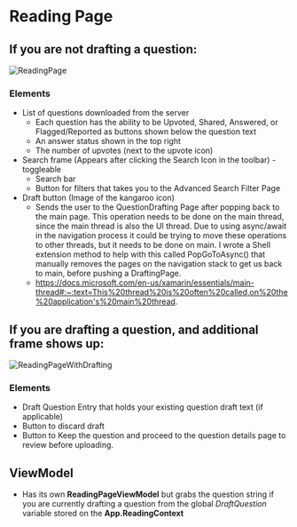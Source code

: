 # Reading Page

## If you are not drafting a question:
![ReadingPage](https://user-images.githubusercontent.com/17503398/165643469-2c862aea-fdc9-4044-b31e-728c1d59b798.PNG)

### Elements
  - List of questions downloaded from the server
    - Each question has the ability to be Upvoted, Shared, Answered, or Flagged/Reported as buttons shown below the question text
    - An answer status shown in the top right 
    - The number of upvotes (next to the upvote icon)
  - Search frame (Appears after clicking the Search Icon in the toolbar) - toggleable
    - Search bar 
    - Button for filters that takes you to the Advanced Search Filter Page
  - Draft button (Image of the kangaroo icon)
    - Sends the user to the QuestionDrafting Page after popping back to the main page. This operation needs to be done on the main thread, since the main thread is also       the UI thread. Due to using async/await in the navigation process it could be trying to move these operations to other threads, but it needs to be done on main. I       wrote a Shell extension method to help with this called PopGoToAsync() that manually removes the pages on the navigation stack to get us back to main, before             pushing a DraftingPage.
    - https://docs.microsoft.com/en-us/xamarin/essentials/main-thread#:~:text=This%20thread%20is%20often%20called,on%20the%20application's%20main%20thread.

## If you are drafting a question, and additional frame shows up:
![ReadingPageWithDrafting](https://user-images.githubusercontent.com/17503398/165643965-ac814f1e-ce79-4e56-8556-afe45138d8b9.PNG)

### Elements
  - Draft Question Entry that holds your existing question draft text (if applicable)
  - Button to discard draft
  - Button to Keep the question and proceed to the question details page to review before uploading.

## ViewModel
  - Has its own **ReadingPageViewModel** but grabs the question string if you are currently drafting a question from the global *DraftQuestion* variable stored on the       **App.ReadingContext**
